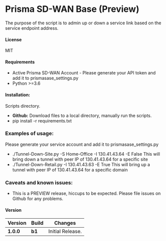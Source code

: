 # Prisma SD-WAN Base (Preview)
The purpose of the script is to admin up or down a service link based on the service endpoint address. 

#### License
MIT

#### Requirements
* Active Prisma SD-WAN Account - Please generate your API token and add it to prismasase_settings.py
* Python >=3.6

#### Installation:
 Scripts directory. 
 - **Github:** Download files to a local directory, manually run the scripts. 
 - pip install -r requirements.txt

### Examples of usage:
 Please generate your service account and add it to prismasase_settings.py
 
 - ./Tunnel-Down-Site.py -S Home-Office -I 130.41.43.64 -E False
 This will bring down a tunnel with peer IP of 130.41.43.64 for a specific site
 - ./Tunnel-Down-Retail.py -I 130.41.43.63 -E True
 This will bring up a tunnel with peer IP of 130.41.43.64 for a specific domain 
 
### Caveats and known issues:
 - This is a PREVIEW release, hiccups to be expected. Please file issues on Github for any problems.

#### Version
| Version | Build | Changes |
| ------- | ----- | ------- |
| **1.0.0** | **b1** | Initial Release. |

